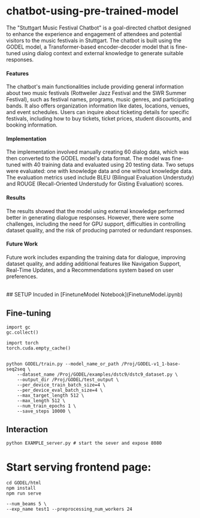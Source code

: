 # chatbot-using-pre-trained-model
The "Stuttgart Music Festival Chatbot" is a goal-directed chatbot designed to enhance the experience and engagement of attendees and potential visitors to the music festivals in Stuttgart. The chatbot is built using the GODEL model, a Transformer-based encoder-decoder model that is fine-tuned using dialog context and external knowledge to generate suitable responses.<br>

#### Features
The chatbot's main functionalities include providing general information about two music festivals (Rottweiler Jazz Festival and the SWR Summer Festival), such as festival names, programs, music genres, and participating bands. It also offers organization information like dates, locations, venues, and event schedules. Users can inquire about ticketing details for specific festivals, including how to buy tickets, ticket prices, student discounts, and booking information.

#### Implementation
The implementation involved manually creating 60 dialog data, which was then converted to the GODEL model's data format. The model was fine-tuned with 40 training data and evaluated using 20 testing data. Two setups were evaluated: one with knowledge data and one without knowledge data. The evaluation metrics used include BLEU (Bilingual Evaluation Understudy) and ROUGE (Recall-Oriented Understudy for Gisting Evaluation) scores.

#### Results
The results showed that the model using external knowledge performed better in generating dialogue responses. However, there were some challenges, including the need for GPU support, difficulties in controlling dataset quality, and the risk of producing parroted or redundant responses.

#### Future Work
Future work includes expanding the training data for dialogue, improving dataset quality, and adding additional features like Navigation Support, Real-Time Updates, and a Recommendations system based on user preferences.
<br>

<br>
## SETUP
Incuded in [FinetuneModel Notebook](FinetuneModel.ipynb)


## Fine-tuning
```
import gc
gc.collect()

import torch
torch.cuda.empty_cache()


python GODEL/train.py --model_name_or_path /Proj/GODEL-v1_1-base-seq2seq \
	--dataset_name /Proj/GODEL/examples/dstc9/dstc9_dataset.py \
	--output_dir /Proj/GODEL/test_output \
	--per_device_train_batch_size=4 \
	--per_device_eval_batch_size=4 \
	--max_target_length 512 \
	--max_length 512 \
	--num_train_epochs 1 \
	--save_steps 10000 \
```

## Interaction
```
python EXAMPLE_server.py # start the sever and expose 8080
```


# Start serving frontend page:
```
cd GODEL/html
npm install
npm run serve
```

	--num_beams 5 \
	--exp_name test1 --preprocessing_num_workers 24
